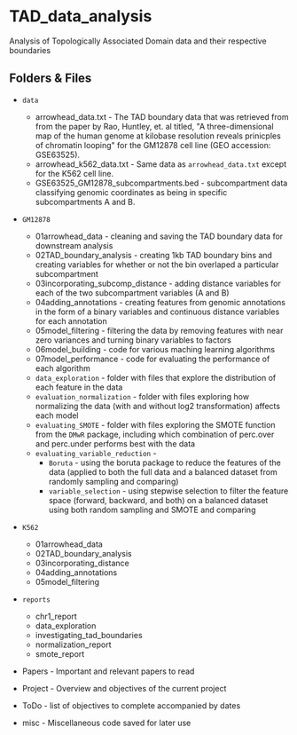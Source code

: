 # TAD_data_analysis
Analysis of Topologically Associated Domain data and their respective boundaries


## Folders & Files

* `data`  
   + arrowhead_data.txt - The TAD boundary data that was retrieved from from the paper by Rao, Huntley, et. al titled, "A three-dimensional map of the human genome at kilobase resolution reveals prinicples of chromatin looping" for the GM12878 cell line (GEO accession: GSE63525). 
   + arrowhead_k562_data.txt - Same data as `arrowhead_data.txt` except for the K562 cell line.
   + GSE63525_GM12878_subcompartments.bed - subcompartment data classifying genomic coordinates as being in specific subcompartments A and B.

* `GM12878` 
   + 01arrowhead_data - cleaning and saving the TAD boundary data for downstream analysis
   + 02TAD_boundary_analysis - creating 1kb TAD boundary bins and creating variables for whether or not the bin overlaped a particular subcompartment
   + 03incorporating_subcomp_distance - adding distance variables for each of the two subcompartment variables (A and B)
   + 04adding_annotations - creating features from genomic annotations in the form of a binary variables and continuous distance variables for each annotation
   + 05model_filtering - filtering the data by removing features with near zero variances and turning binary variables to factors
   + 06model_building - code for various maching learning algorithms
   + 07model_performance - code for evaluating the performance of each algorithm
   + `data_exploration` - folder with files that explore the distribution of each feature in the data
   + `evaluation_normalization` - folder with files exploring how normalizing the data (with and without log2 transformation) affects each model
   + `evaluating_SMOTE` - folder with files exploring the SMOTE function from the `DMwR` package, including which combination of perc.over and perc.under performs best with the data
   + `evaluating_variable_reduction` - 
      + `Boruta` - using the boruta package to reduce the features of the data (applied to both the full data and a balanced dataset from randomly sampling and comparing)
      + `variable_selection` - using stepwise selection to filter the feature space (forward, backward, and both) on a balanced dataset using both random sampling and SMOTE and comparing

* `K562`  
   + 01arrowhead_data
   + 02TAD_boundary_analysis
   + 03incorporating_distance
   + 04adding_annotations
   + 05model_filtering

* `reports`  
   + chr1_report
   + data_exploration
   + investigating_tad_boundaries
   + normalization_report
   + smote_report

* Papers - Important and relevant papers to read

* Project - Overview and objectives of the current project

* ToDo - list of objectives to complete accompanied by dates

* misc - Miscellaneous code saved for later use



